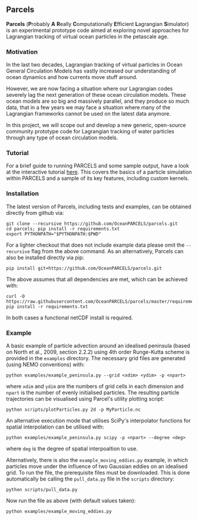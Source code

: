 ## Parcels

**Parcels** (**P**robably **A** **R**eally **C**omputationally
**E**fficient **L**agrangian **S**imulator) is an experimental
prototype code aimed at exploring novel approaches for Lagrangian
tracking of virtual ocean particles in the petascale age.

### Motivation

In the last two decades, Lagrangian tracking of virtual particles in Ocean General Circulation Models has vastly increased our understanding of ocean dynamics and how currents move stuff around.

However, we are now facing a situation where our Lagrangian codes severely lag the next generation of these ocean circulation models. These ocean models are so big and massively parallel, and they produce so much data, that in a few years we may face a situation where many of the Lagrangian frameworks cannot be used on the latest data anymore.

In this project, we will scope out and develop a new generic, open-source community prototype code for Lagrangian tracking of water particles through any type of ocean circulation models. 

### Tutorial

For a brief guide to running PARCELS and some sample output, have a look at the interactive tutorial [here](http://nbviewer.jupyter.org/github/OceanPARCELS/parcels/blob/master/examples/PARCELStutorial.ipynb). 
This covers the basics of a particle simulation within PARCELS and a sample of its key features, including custom kernels.

### Installation

The latest version of Parcels, including tests and examples, can be
obtained directly from github via:
```
git clone --recursive https://github.com/OceanPARCELS/parcels.git
cd parcels; pip install -r requirements.txt
export PYTHONPATH="$PYTHONPATH:$PWD"
```
For a lighter checkout that does not include example data please omit
the `--recursive` flag from the above command. As an alternatively,
Parcels can also be installed directly via pip:
```
pip install git+https://github.com/OceanPARCELS/parcels.git
```
The above assumes that all dependencies are met, which can be achieved with:
```
curl -O https://raw.githubusercontent.com/OceanPARCELS/parcels/master/requirements.txt
pip install -r requirements.txt
```
In both cases a functional netCDF install is required.

### Example
A basic example of particle advection around an idealised peninsula
(based on North et al., 2009, section 2.2.2) using 4th order
Runge-Kutta scheme is provided in the `examples` directory. The necessary
grid files are generated (using NEMO conventions) with:
```
python examples/example_peninsula.py --grid <xdim> <ydim> -p <npart>
```
where `xdim` and `ydim` are the numbers of grid cells in each
dimension and `npart` is the number of evenly initialised
particles. The resulting particle trajectories can be visualised using
Parcel's utility plotting script:
```
python scripts/plotParticles.py 2d -p MyParticle.nc
```
An alternative execution mode that utilises SciPy's interpolator
functions for spatial interpolation can be utilised with:
```
python examples/example_peninsula.py scipy -p <npart> --degree <deg>
```
where `deg` is the degree of spatial interpoaltion to use.

Alternatively, there is also the `example_moving_eddies.py` example, in which particles move under the influence of two Gaussian eddies on an idealised grid.
To run the file, the prerequisite files must be downloaded. This is done automatically be calling the `pull_data.py` file in the `scripts` directory:

```
python scripts/pull_data.py
```

Now run the file as above (with default values taken):

```
python examples/example_moving_eddies.py
```
